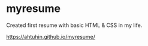 # myresume
Created first resume with basic HTML &amp; CSS in my life.

https://ahtuhin.github.io/myresume/
